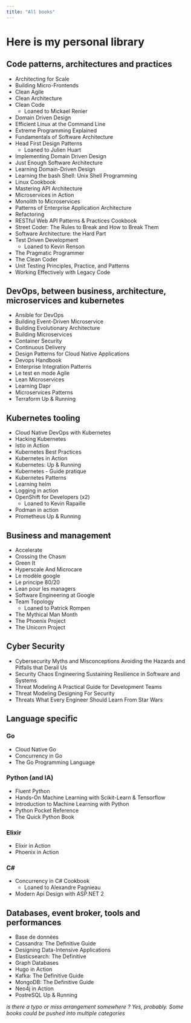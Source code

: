 ```yaml
---
title: "All books"
---
```


# Here is my personal library

## Code patterns, architectures and practices

* Architecting for Scale
* Building Micro-Frontends
* Clean Agile
* Clean Architecture
* Clean Code
  *  Loaned to Mickael Renier
* Domain Driven Design
* Efficient Linux at the Command Line
* Extreme Programming Explained
* Fundamentals of Software Architecture
* Head First Design Patterns
  *  Loaned to Julien Huart
* Implementing Domain Driven Design
* Just Enough Software Architecture
* Learning Domain-Driven Design
* Learning the bash Shell: Unix Shell Programming
* Linux Cookbook
* Mastering API Architecture
* Microservices in Action
* Monolith to Microservices
* Patterns of Enterprise Application Architecture
* Refactoring
* RESTful Web API Patterns & Practices Cookbook
* Street Coder: The Rules to Break and How to Break Them
* Software Architecture: the Hard Part
* Test Driven Development
  * Loaned to Kevin Renson
* The Pragmatic Programmer
* The Clean Coder
* Unit Testing Principles, Practice, and Patterns
* Working Effectively with Legacy Code

## DevOps, between business, architecture, microservices and kubernetes

* Ansible for DevOps
* Building Event-Driven Microservice
* Building Evolutionary Architecture
* Building Microservices
* Container Security
* Continuous Delivery
* Design Patterns for Cloud Native Applications
* Devops Handbook 
* Enterprise Integration Patterns
* Le test en mode Agile
* Lean Microservices
* Learning Dapr
* Microservices Patterns
* Terraform Up & Running

## Kubernetes tooling

* Cloud Native DevOps with Kubernetes
* Hacking Kubernetes
* Istio in Action
* Kubernetes Best Practices
* Kubernetes in Action
* Kubernetes: Up & Running
* Kubernetes - Guide pratique
* Kubernetes Patterns
* Learning helm
* Logging in action
* OpenShift for Developers (x2)
  * Loaned to Kevin Rapaille
* Podman in action
* Prometheus Up & Running

## Business and management

* Accelerate
* Crossing the Chasm
* Green It
* Hyperscale And Microcare
* Le modèle google
* Le principe 80/20
* Lean pour les managers
* Software Engineering at Google
* Team Topology
  *  Loaned to Patrick Rompen
* The Mythical Man Month
* The Phoenix Project
* The Unicorn Project

## Cyber Security

* Cybersecurity Myths and Misconceptions Avoiding the Hazards and Pitfalls that Derail Us
* Security Chaos Engineering Sustaining Resilience in Software and Systems
* Threat Modeling A Practical Guide for Development Teams
* Threat Modeling Designing For Security
* Threats What Every Engineer Should Learn From Star Wars

## Language specific

### Go

* Cloud Native Go
* Concurrency in Go
* The Go Programming Language

### Python (and IA)

* Fluent Python
* Hands-On Machine Learning with Scikit-Learn & Tensorflow
* Introduction to Machine Learning with Python
* Python Pocket Reference
* The Quick Python Book

### Elixir

* Elixir in Action
* Phoenix in Action

### C#

* Concurrency in C# Cookbook
  * Loaned to Alexandre Pagnieau 
* Modern Api Design with ASP.NET 2 

## Databases, event broker, tools and performances

* Base de données
* Cassandra: The Definitive Guide
* Designing Data-Intensive Applications
* Elasticsearch: The Definitive
* Graph Databases
* Hugo in Action
* Kafka: The Definitive Guide
* MongoDB: The Definitive Guide
* Neo4j in Action
* PostreSQL Up & Running

_is there a typo or miss arrangement somewhere ? Yes, probably. Some books could be pushed into multiple categories_

